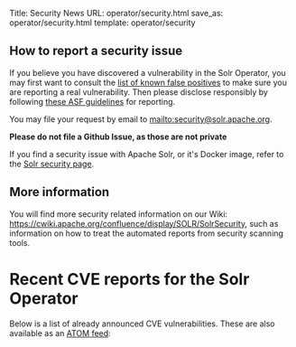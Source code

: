 Title: Security News
URL: operator/security.html
save_as: operator/security.html
template: operator/security

## How to report a security issue
If you believe you have discovered a vulnerability in the Solr Operator, you may first want to consult the [list of known false positives](https://cwiki.apache.org/confluence/display/SOLR/SolrSecurity#SolrSecurity-SolrandVulnerabilityScanningTools) to make sure you are reporting a real vulnerability.
Then please disclose responsibly by following [these ASF guidelines](https://www.apache.org/security/) for reporting.

You may file your request by email to <mailto:security@solr.apache.org>.

**Please do not file a Github Issue, as those are not private**

If you find a security issue with Apache Solr, or it's Docker image, refer to the [Solr security page]({filename}/pages/security.md).

## More information
You will find more security related information on our Wiki: <https://cwiki.apache.org/confluence/display/SOLR/SolrSecurity>, such as information on how to treat the automated reports from security scanning tools.

# Recent CVE reports for the Solr Operator
Below is a list of already announced CVE vulnerabilities. These are also available as an [ATOM feed](/feeds/solr/operator/security.atom.xml):
